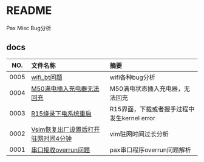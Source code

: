 # README

Pax Misc Bug分析

## docs

NO.|文件名称|摘要
:--:|:--|:--
0005| [wifi_bt问题](docs/0005_wifi_bt问题.md) | wifi各种bug分析
0004| [M50满电插入充电器无法回充](docs/0004_M50满电插入充电器无法回充.md) | M50满电状态插入充电器，无法回充
0003| [R15烧录下电系统重启](docs/0003_R15烧录下电系统重启.md) | R15界面，下载或者握手过程中发生kernel error
0002| [Vsim恢复出厂设置后打开驻网时间4分钟](docs/0002_Vsim恢复出厂设置后打开驻网时间4分钟.md) | vim驻网时间过长分析
0001| [串口接收overrun问题](docs/0001_串口接收overrun问题.md) | pax串口程序overrun问题解析
